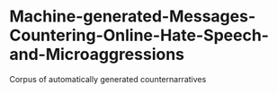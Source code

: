 # Machine-generated-Messages-Countering-Online-Hate-Speech-and-Microaggressions
Corpus of automatically generated counternarratives

